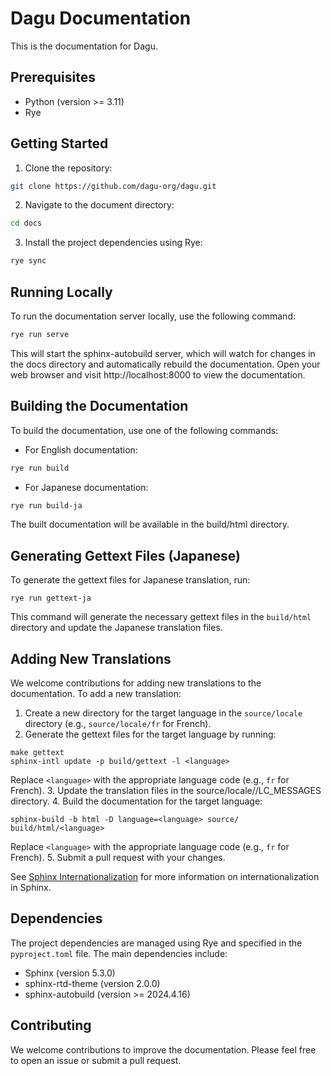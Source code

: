 # Dagu Documentation

This is the documentation for Dagu.

## Prerequisites

- Python (version >= 3.11)
- Rye

## Getting Started

1. Clone the repository:

```sh
git clone https://github.com/dagu-org/dagu.git
```

2. Navigate to the document directory:

```sh
cd docs
```

3. Install the project dependencies using Rye:

```sh
rye sync
```

## Running Locally

To run the documentation server locally, use the following command:

```sh
rye run serve
```

This will start the sphinx-autobuild server, which will watch for changes in the docs directory and automatically rebuild the documentation.
Open your web browser and visit http://localhost:8000 to view the documentation.

## Building the Documentation

To build the documentation, use one of the following commands:

- For English documentation:

```sh
rye run build
```

- For Japanese documentation:

```sh
rye run build-ja
```

The built documentation will be available in the build/html directory.

## Generating Gettext Files (Japanese)

To generate the gettext files for Japanese translation, run:

```shell
rye run gettext-ja
```

This command will generate the necessary gettext files in the `build/html` directory and update the Japanese translation files.

## Adding New Translations

We welcome contributions for adding new translations to the documentation. To add a new translation:

1. Create a new directory for the target language in the `source/locale` directory (e.g., `source/locale/fr` for French).
2. Generate the gettext files for the target language by running:

```shell
make gettext
sphinx-intl update -p build/gettext -l <language>
```

Replace `<language>` with the appropriate language code (e.g., `fr` for French). 3. Update the translation files in the source/locale/<language>/LC_MESSAGES directory. 4. Build the documentation for the target language:

```shell
sphinx-build -b html -D language=<language> source/ build/html/<language>
```

Replace `<language>` with the appropriate language code (e.g., `fr` for French). 5. Submit a pull request with your changes.

See [Sphinx Internationalization](https://www.sphinx-doc.org/en/master/usage/advanced/intl.html) for more information on internationalization in Sphinx.

## Dependencies

The project dependencies are managed using Rye and specified in the `pyproject.toml` file. The main dependencies include:

- Sphinx (version 5.3.0)
- sphinx-rtd-theme (version 2.0.0)
- sphinx-autobuild (version >= 2024.4.16)

## Contributing

We welcome contributions to improve the documentation. Please feel free to open an issue or submit a pull request.
